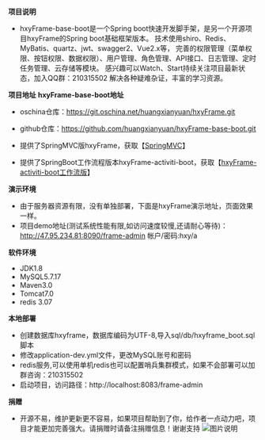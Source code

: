 **项目说明** 
- hxyFrame-base-boot是一个Spring boot快速开发脚手架，是另一个开源项目hxyFrame的Spring boot基础框架版本。
技术使用shiro、Redis、MyBatis、quartz、jwt、swagger2、Vue2.x等，
完善的权限管理（菜单权限、按钮权限、数据权限）、用户管理、角色管理、API接口、日志管理、定时任务管理、云存储等模块。
感兴趣可以Watch、Start持续关注项目最新状态，加入QQ群：210315502 解决各种疑难杂证，丰富的学习资源。


**项目地址** 
**hxyFrame-base-boot地址** 
- oschina仓库：https://git.oschina.net/huangxianyuan/hxyFrame.git
- github仓库：https://github.com/huangxianyuan/hxyFrame-base-boot.git

- 提供了SpringMVC版hxyFrame，获取【[SpringMVC](https://gitee.com/huangxianyuan/hxyFrame)】
- 提供了SpringBoot工作流程版本hxyFrame-activiti-boot，获取【[hxyFrame-activiti-boot工作流版](https://gitee.com/soEasyCode/hxyFrame-activiti-boot)】

 **演示环境** 
- 由于服务器资源有限，没有单独部署，下面是hxyFrame演示地址，页面效果一样。
- 项目demo地址(测试系统性能有限,如访问速度较慢,还请耐心等待)：http://47.95.234.81:8090/frame-admin 帐户/密码:hxy/a 

 **软件环境** 
- JDK1.8
- MySQL5.7.17
- Maven3.0
- Tomcat7.0
- redis 3.07

 **本地部署**
- 创建数据库hxyframe，数据库编码为UTF-8,导入sql/db/hxyframe_boot.sql脚本
- 修改application-dev.yml文件，更改MySQL账号和密码
- redis服务,可以使用单机redis也可以配置哨兵集群模式，如果不会部署可以加群咨询：210315502
- 启动项目，访问路径：http://localhost:8083/frame-admin

**捐赠**
- 开源不易，维护更新更不容易，如果项目帮助到了你，给作者一点动力吧，项目才能更加完善强大。请捐赠时请备注捐赠信息！谢谢支持
 ![图片说明](http://osaowv4s0.bkt.clouddn.com/upload/20170829/59da2d5b80464f67a035f529b6eb0dad "图片说明")
 
 
